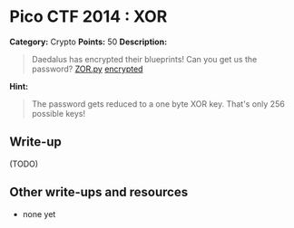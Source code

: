# Pico CTF 2014 : XOR

**Category:** Crypto
**Points:** 50
**Description:**

>Daedalus has encrypted their blueprints! Can you get us the password?
[ZOR.py](ZOR.py)
[encrypted](encrypted)

**Hint:**
>The password gets reduced to a one byte XOR key. That's only 256 possible keys!

## Write-up

(TODO)

## Other write-ups and resources

* none yet
